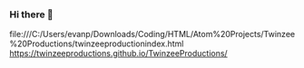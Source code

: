 ### Hi there 👋
file:///C:/Users/evanp/Downloads/Coding/HTML/Atom%20Projects/Twinzee%20Productions/twinzeeproductionindex.html
https://twinzeeproductions.github.io/TwinzeeProductions/
<!--
**TwinzeeProductions/TwinzeeProductions** is a ✨ _special_ ✨ repository because its `README.md` (this file) appears on your GitHub profile.

Here are some ideas to get you started:

- 🔭 I’m currently working on ...
- 🌱 I’m currently learning ...
- 👯 I’m looking to collaborate on ...
- 🤔 I’m looking for help with ...
- 💬 Ask me about ...
- 📫 How to reach me: ...
- 😄 Pronouns: ...
- ⚡ Fun fact: ...
-->

